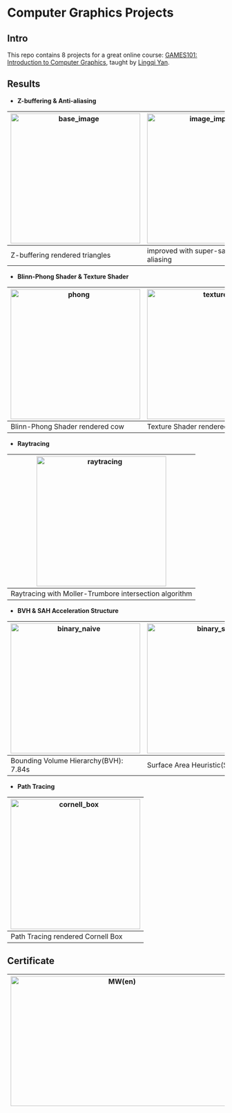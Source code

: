 # Computer Graphics Projects
## Intro
This repo contains 8 projects for a great online course: [GAMES101: Introduction to Computer Graphics](https://games-cn.org/intro-graphics/), taught by [Lingqi Yan](https://sites.cs.ucsb.edu/~lingqi/).
## Results
- **Z-buffering & Anti-aliasing**

| <img src="https://user-images.githubusercontent.com/30235642/176399741-c530cbb3-f06e-450a-a172-2504da357fea.png" alt="base_image" width="300" height="300"/> | <img src="https://user-images.githubusercontent.com/30235642/176403303-1ad2c2a8-8872-4d7e-b611-40650fbfca65.png" alt="image_improve" width="300" height="300"/> | 
| ----------- | ----------- |
| Z-buffering rendered triangles | improved with super-sampling anti-aliasing |

- **Blinn-Phong Shader & Texture Shader**

| <img src="https://user-images.githubusercontent.com/30235642/176619825-7d27712c-50ac-4dc3-887b-7be2753bf3de.png" alt="phong" width="300" height="300"/> | <img src="https://user-images.githubusercontent.com/30235642/176619865-d29983b8-360d-4e06-acce-e412411c6a2b.png" alt="texture" width="300" height="300"/> | 
| ----------- | ----------- |
| Blinn-Phong Shader rendered cow | Texture Shader rendered cow|

- **Raytracing**

| <img src="https://user-images.githubusercontent.com/30235642/176623977-f15625df-c544-44a6-8b47-10ad51221d00.png" alt="raytracing" width="300" height="300"/> |
| ----------- |
| Raytracing with Moller-Trumbore intersection algorithm |

- **BVH & SAH Acceleration Structure**

| <img src="https://user-images.githubusercontent.com/30235642/176625299-f2dca66a-e682-470b-9b59-40eb8d68f8b7.png" alt="binary_naive" width="300" height="300"/> | <img src="https://user-images.githubusercontent.com/30235642/176625323-8151715f-9893-4fcd-b05e-4b938ef4d214.png" alt="binary_sah" width="300" height="300"/> | 
| ----------- | ----------- |
| Bounding Volume Hierarchy(BVH): 7.84s | Surface Area Heuristic(SAH): 6.39s |

- **Path Tracing**

| <img src="https://user-images.githubusercontent.com/30235642/176627091-c3023c0a-f1d3-4e75-8dde-616857c7d88b.png" alt="cornell_box" width="300" height="300"/> |
| ----------- |
| Path Tracing rendered Cornell Box |

## Certificate

| <img src="https://user-images.githubusercontent.com/30235642/176627583-6acf8a61-bd66-4959-b76a-80fb2415e709.png" alt="MW(en)" width="500" height="300"/> | <img src="https://user-images.githubusercontent.com/30235642/176627602-11bc2095-62ab-4fbc-afde-cc6fb8434804.png" alt="MW(ch)" width="500" height="300"/> | 
| ----------- | ----------- |
